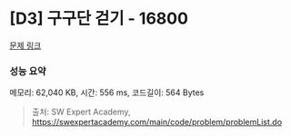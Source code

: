 # [D3] 구구단 걷기 - 16800 

[문제 링크](https://swexpertacademy.com/main/code/problem/problemDetail.do?contestProbId=AYaf9W8afyMDFAQ9) 

### 성능 요약

메모리: 62,040 KB, 시간: 556 ms, 코드길이: 564 Bytes



> 출처: SW Expert Academy, https://swexpertacademy.com/main/code/problem/problemList.do